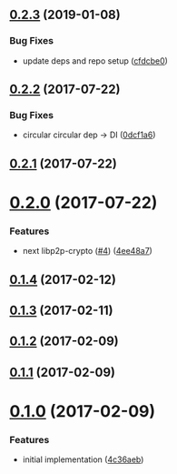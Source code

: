 <a name="0.2.3"></a>
## [0.2.3](https://github.com/libp2p/js-libp2p-crypto-secp256k1/compare/v0.2.2...v0.2.3) (2019-01-08)


### Bug Fixes

* update deps and repo setup ([cfdcbe0](https://github.com/libp2p/js-libp2p-crypto-secp256k1/commit/cfdcbe0))



<a name="0.2.2"></a>
## [0.2.2](https://github.com/libp2p/js-libp2p-crypto-secp256k1/compare/v0.2.1...v0.2.2) (2017-07-22)


### Bug Fixes

* circular circular dep -> DI ([0dcf1a6](https://github.com/libp2p/js-libp2p-crypto-secp256k1/commit/0dcf1a6))



<a name="0.2.1"></a>
## [0.2.1](https://github.com/libp2p/js-libp2p-crypto-secp256k1/compare/v0.2.0...v0.2.1) (2017-07-22)



<a name="0.2.0"></a>
# [0.2.0](https://github.com/libp2p/js-libp2p-crypto-secp256k1/compare/v0.1.4...v0.2.0) (2017-07-22)


### Features

* next libp2p-crypto ([#4](https://github.com/libp2p/js-libp2p-crypto-secp256k1/issues/4)) ([4ee48a7](https://github.com/libp2p/js-libp2p-crypto-secp256k1/commit/4ee48a7))



<a name="0.1.4"></a>
## [0.1.4](https://github.com/libp2p/js-libp2p-crypto-secp256k1/compare/v0.1.3...v0.1.4) (2017-02-12)



<a name="0.1.3"></a>
## [0.1.3](https://github.com/libp2p/js-libp2p-crypto-secp256k1/compare/v0.1.2...v0.1.3) (2017-02-11)



<a name="0.1.2"></a>
## [0.1.2](https://github.com/libp2p/js-libp2p-crypto-secp256k1/compare/v0.1.1...v0.1.2) (2017-02-09)



<a name="0.1.1"></a>
## [0.1.1](https://github.com/libp2p/js-libp2p-crypto-secp256k1/compare/v0.1.0...v0.1.1) (2017-02-09)



<a name="0.1.0"></a>
# [0.1.0](https://github.com/libp2p/js-libp2p-crypto-secp256k1/compare/4c36aeb...v0.1.0) (2017-02-09)


### Features

* initial implementation ([4c36aeb](https://github.com/libp2p/js-libp2p-crypto-secp256k1/commit/4c36aeb))



